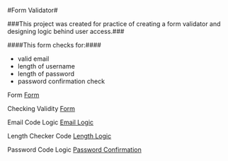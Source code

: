 #Form Validator#

###This project was created for practice of creating a form validator and designing logic behind user access.###

####This form checks for:####

- valid email
- length of username
- length of password
- password confirmation check

Form
[Form](https://imgur.com/JccPoZ0)

Checking Validity
[Form](https://imgur.com/6Iy4G3A)

Email Code Logic
[Email Logic](https://imgur.com/HcskLgu)

Length Checker Code
[Length Logic](https://imgur.com/jMY794L)

Password Code Logic
[Password Confirmation](https://imgur.com/mQ6nJuz)
